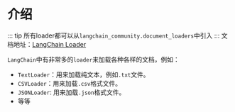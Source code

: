 # 介绍

::: tip
所有loader都可以从`langchain_community.document_loaders`中引入
:::
文档地址：[LangChain Loader](https://python.langchain.com/api_reference/community/document_loaders.html#)

`LangChain`中有非常多的`loader`来加载各种各样的文档，例如：
* `TextLoader`：用来加载纯文本，例如`.txt`文件。
* `CSVLoader`：用来加载`.csv`格式文件。
* `JSONLoader`: 用来加载`.json`格式文件。
* 等等
